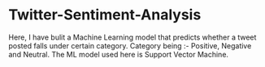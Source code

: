 # Twitter-Sentiment-Analysis
Here, I have bulit a Machine Learning model that predicts whether a tweet posted falls under certain category.
Category being :- Positive, Negative and Neutral.
The ML model used here is Support Vector Machine.
